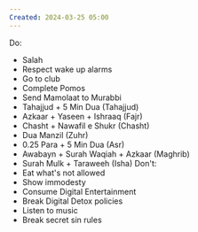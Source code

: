 ```yaml
---
Created: 2024-03-25 05:00
---
```

Do:
- Salah
- Respect wake up alarms
- Go to club
- Complete Pomos
- Send Mamolaat to Murabbi
- Tahajjud + 5 Min Dua (Tahajjud)
- Azkaar + Yaseen + Ishraaq (Fajr)
- Chasht + Nawafil e Shukr (Chasht)
- Dua Manzil (Zuhr)
- 0.25 Para + 5 Min Dua (Asr)
- Awabayn + Surah Waqiah + Azkaar (Maghrib)
- Surah Mulk + Taraweeh (Isha)
Don't:
- Eat what's not allowed 
- Show immodesty
- Consume Digital Entertainment
- Break Digital Detox policies 
- Listen to music
- Break secret sin rules
